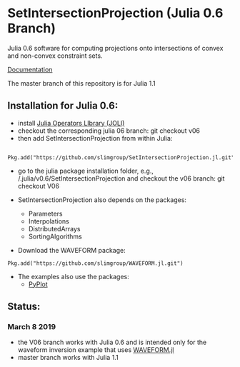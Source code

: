 # SetIntersectionProjection (Julia 0.6 Branch)

Julia 0.6 software for computing projections onto intersections of convex and non-convex constraint sets.

[Documentation](https://petersbas.github.io/SetIntersectionProjectionDocs/)

The master branch of this repository is for Julia 1.1


## Installation for Julia 0.6:

 - install [Julia Operators LIbrary (JOLI)](https://github.com/slimgroup/JOLI.jl)
 - checkout the corresponding julia 06 branch: git checkout v06
 - then add SetIntersectionProjection from within Julia:
 
```
 Pkg.add("https://github.com/slimgroup/SetIntersectionProjection.jl.git")
```
 
 -  go to the julia package installation folder, e.g., /.julia/v0.6/SetIntersectionProjection and checkout the v06 branch: git checkout V06

 - SetIntersectionProjection also depends on the packages: 
 	- Parameters
	- Interpolations
	- DistributedArrays
	- SortingAlgorithms
	
- Download the WAVEFORM package:
```
Pkg.add("https://github.com/slimgroup/WAVEFORM.jl.git")
```

- The examples also use the packages:
	- [PyPlot](https://github.com/JuliaPy/PyPlot.jl)
 
## Status:

###  March 8 2019

 - the V06 branch works with Julia 0.6 and is intended only for the waveform inversion example that uses [WAVEFORM.jl](https://github.com/slimgroup/WAVEFORM.jl)
 - master branch works with Julia 1.1

